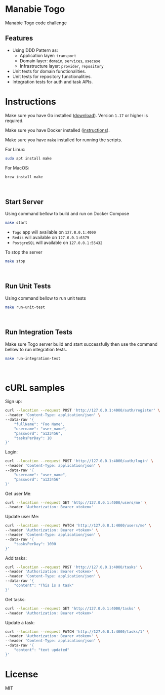 # Manabie Togo

Manabie Togo code challenge

## Features

- Using DDD Pattern as:
  - Application layer: `transport`
  - Domain layer: `domain`, `services`, `usecase`
  - Infrastructure layer: `provider`, `repository`
- Unit tests for domain functionalities.
- Unit tests for repository functionalities.
- Integration tests for auth and task APIs.

# Instructions

Make sure you have Go installed ([download](https://go.dev/dl/)). Version `1.17` or higher is required.

Make sure you have Docker installed ([instructions](https://docs.docker.com/engine/install/)).

Make sure you have `make` installed for running the scripts.

For Linux:

```sh
sudo apt install make
```

For MacOS:

```sh
brew install make
```

<br/>

## Start Server

Using command bellow to build and run on Docker Compose

```sh
make start
```

- `Togo` app will available on `127.0.0.1:4000`
- `Redis` will available on `127.0.0.1:6379`
- `PostgreSQL` will available on `127.0.0.1:55432`

To stop the server

```sh
make stop
```

<br/>

## Run Unit Tests

Using command bellow to run unit tests

```sh
make run-unit-test
```

<br/>

## Run Integration Tests

Make sure Togo server build and start successfully then use the command bellow to run integration tests.

```sh
make run-integration-test
```

<br/>

# cURL samples

Sign up:

```sh
curl --location --request POST 'http://127.0.0.1:4000/auth/register' \
--header 'Content-Type: application/json' \
--data-raw '{
    "fullName": "Foo Name",
    "username": "user_name",
    "password": "a123456",
    "tasksPerDay": 10
}'
```

Login:

```sh
curl --location --request POST 'http://127.0.0.1:4000/auth/login' \
--header 'Content-Type: application/json' \
--data-raw '{
    "username": "user_name",
    "password": "a123456"
}'
```

Get user Me:

```sh
curl --location --request GET 'http://127.0.0.1:4000/users/me' \
--header 'Authorization: Bearer <token>'
```

Update user Me:

```sh
curl --location --request PATCH 'http://127.0.0.1:4000/users/me' \
--header 'Authorization: Bearer <token>' \
--header 'Content-Type: application/json' \
--data-raw '{
    "tasksPerDay": 1000
}'
```

Add tasks:

```sh
curl --location --request POST 'http://127.0.0.1:4000/tasks' \
--header 'Authorization: Bearer <token>' \
--header 'Content-Type: application/json' \
--data-raw '{
    "content": "This is a task"
}'
```

Get tasks:

```sh
curl --location --request GET 'http://127.0.0.1:4000/tasks' \
--header 'Authorization: Bearer <token>'
```

Update a task:

```sh
curl --location --request PATCH 'http://127.0.0.1:4000/tasks/1' \
--header 'Authorization: Bearer <token>' \
--header 'Content-Type: application/json' \
--data-raw '{
    "content": "text updated"
}'
```

# License

MIT
